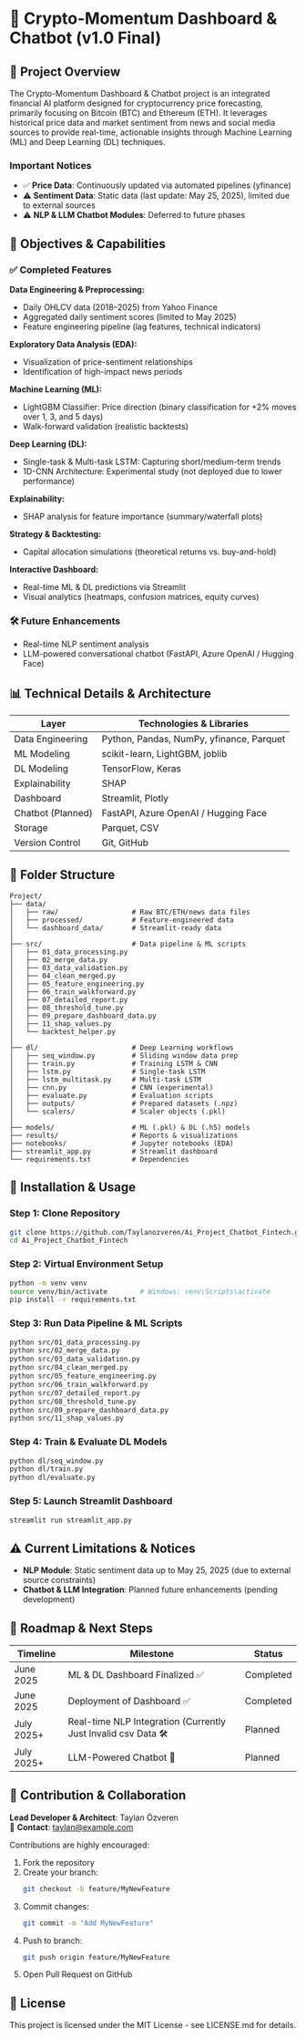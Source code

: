 # 🚀 Crypto-Momentum Dashboard & Chatbot (v1.0 Final)

## 📌 Project Overview

The Crypto-Momentum Dashboard & Chatbot project is an integrated financial AI platform designed for cryptocurrency price forecasting, primarily focusing on Bitcoin (BTC) and Ethereum (ETH). It leverages historical price data and market sentiment from news and social media sources to provide real-time, actionable insights through Machine Learning (ML) and Deep Learning (DL) techniques.

### Important Notices

- ✅ **Price Data**: Continuously updated via automated pipelines (yfinance)
- ⚠️ **Sentiment Data**: Static data (last update: May 25, 2025), limited due to external sources
- ⚠️ **NLP & LLM Chatbot Modules**: Deferred to future phases

## 🎯 Objectives & Capabilities

### ✅ Completed Features

**Data Engineering & Preprocessing:**
- Daily OHLCV data (2018–2025) from Yahoo Finance
- Aggregated daily sentiment scores (limited to May 2025)
- Feature engineering pipeline (lag features, technical indicators)

**Exploratory Data Analysis (EDA):**
- Visualization of price-sentiment relationships
- Identification of high-impact news periods

**Machine Learning (ML):**
- LightGBM Classifier: Price direction (binary classification for +2% moves over 1, 3, and 5 days)
- Walk-forward validation (realistic backtests)

**Deep Learning (DL):**
- Single-task & Multi-task LSTM: Capturing short/medium-term trends
- 1D-CNN Architecture: Experimental study (not deployed due to lower performance)

**Explainability:**
- SHAP analysis for feature importance (summary/waterfall plots)

**Strategy & Backtesting:**
- Capital allocation simulations (theoretical returns vs. buy-and-hold)

**Interactive Dashboard:**
- Real-time ML & DL predictions via Streamlit
- Visual analytics (heatmaps, confusion matrices, equity curves)

### 🛠️ Future Enhancements

- Real-time NLP sentiment analysis
- LLM-powered conversational chatbot (FastAPI, Azure OpenAI / Hugging Face)

## 📊 Technical Details & Architecture

| Layer | Technologies & Libraries |
|-------|-------------------------|
| Data Engineering | Python, Pandas, NumPy, yfinance, Parquet |
| ML Modeling | scikit-learn, LightGBM, joblib |
| DL Modeling | TensorFlow, Keras |
| Explainability | SHAP |
| Dashboard | Streamlit, Plotly |
| Chatbot (Planned) | FastAPI, Azure OpenAI / Hugging Face |
| Storage | Parquet, CSV |
| Version Control | Git, GitHub |

## 📁 Folder Structure

```
Project/
├── data/
│   ├── raw/                  # Raw BTC/ETH/news data files
│   ├── processed/            # Feature-engineered data
│   └── dashboard_data/       # Streamlit-ready data
│
├── src/                      # Data pipeline & ML scripts
│   ├── 01_data_processing.py
│   ├── 02_merge_data.py
│   ├── 03_data_validation.py
│   ├── 04_clean_merged.py
│   ├── 05_feature_engineering.py
│   ├── 06_train_walkforward.py
│   ├── 07_detailed_report.py
│   ├── 08_threshold_tune.py
│   ├── 09_prepare_dashboard_data.py
│   ├── 11_shap_values.py
│   └── backtest_helper.py
│
├── dl/                       # Deep Learning workflows
│   ├── seq_window.py         # Sliding window data prep
│   ├── train.py              # Training LSTM & CNN
│   ├── lstm.py               # Single-task LSTM
│   ├── lstm_multitask.py     # Multi-task LSTM
│   ├── cnn.py                # CNN (experimental)
│   ├── evaluate.py           # Evaluation scripts
│   ├── outputs/              # Prepared datasets (.npz)
│   └── scalers/              # Scaler objects (.pkl)
│
├── models/                   # ML (.pkl) & DL (.h5) models
├── results/                  # Reports & visualizations
├── notebooks/                # Jupyter notebooks (EDA)
├── streamlit_app.py          # Streamlit dashboard
└── requirements.txt          # Dependencies
```

## 🚀 Installation & Usage

### Step 1: Clone Repository

```bash
git clone https://github.com/Taylanozveren/Ai_Project_Chatbot_Fintech.git
cd Ai_Project_Chatbot_Fintech
```

### Step 2: Virtual Environment Setup

```bash
python -m venv venv
source venv/bin/activate        # Windows: venv\Scripts\activate
pip install -r requirements.txt
```

### Step 3: Run Data Pipeline & ML Scripts

```bash
python src/01_data_processing.py
python src/02_merge_data.py
python src/03_data_validation.py
python src/04_clean_merged.py
python src/05_feature_engineering.py
python src/06_train_walkforward.py
python src/07_detailed_report.py
python src/08_threshold_tune.py
python src/09_prepare_dashboard_data.py
python src/11_shap_values.py
```

### Step 4: Train & Evaluate DL Models

```bash
python dl/seq_window.py
python dl/train.py
python dl/evaluate.py
```

### Step 5: Launch Streamlit Dashboard

```bash
streamlit run streamlit_app.py
```

## ⚠️ Current Limitations & Notices

- **NLP Module**: Static sentiment data up to May 25, 2025 (due to external source constraints)
- **Chatbot & LLM Integration**: Planned future enhancements (pending development)

## 📅 Roadmap & Next Steps

| Timeline | Milestone | Status |
|----------|-----------|--------|
| June 2025 | ML & DL Dashboard Finalized ✅ | Completed |
| June 2025 | Deployment of Dashboard ✅ | Completed |
| July 2025+ | Real-time NLP Integration (Currently Just Invalid csv Data 🛠️ | Planned |
| July 2025+ | LLM-Powered Chatbot 🤖 | Planned |

## 🤝 Contribution & Collaboration

**Lead Developer & Architect**: Taylan Özveren  
📧 **Contact**: taylan@example.com

Contributions are highly encouraged:

1. Fork the repository
2. Create your branch:
   ```bash
   git checkout -b feature/MyNewFeature
   ```
3. Commit changes:
   ```bash
   git commit -m "Add MyNewFeature"
   ```
4. Push to branch:
   ```bash
   git push origin feature/MyNewFeature
   ```
5. Open Pull Request on GitHub

## 📃 License

This project is licensed under the MIT License - see LICENSE.md for details.

